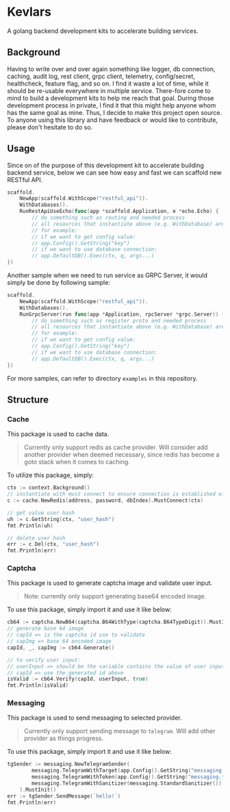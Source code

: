 # Kevlars

A golang backend development kits to accelerate building services. 

## Background

Having to write over and over again something like logger, db connection, caching, audit log, rest client, grpc client, telemetry, config/secret, healthcheck, feature flag, and so on. 
I find it waste a lot of time, while it should be re-usable everywhere in multiple service.
There-fore come to mind to build a development kits to help me reach that goal.
During those development process in private, I find it that this might help anyone whom has the same goal as mine. Thus, I decide to make this project open source.
To anyone using this library and have feedback or would like to contribute, please don't hesitate to do so.

## Usage

Since on of the purpose of this development kit to accelerate building backend service, below we can see how easy and fast we can scaffold new RESTful API.
```go
scaffold.
    NewApp(scaffold.WithScope("restful_api")).
    WithDatabases().
    RunRestApiUseEcho(func(app *scaffold.Application, e *echo.Echo) {
        // do something such as routing and needed process
        // all resources that instantiate above (e.g. WithDatabase) are available under `app`
        // for example: 
        // if we want to get config value:
        // app.Config().GetString("key")
        // if we want to use database connection:
        // app.DefaultDB().Exec(ctx, q, args...)
})
```
Another sample when we need to run service as GRPC Server, it would simply be done by following sample:
```go
scaffold.
    NewApp(scaffold.WithScope("restful_api")).
    WithDatabases().
    RunGrpcServer(run func(app *Application, rpcServer *grpc.Server)) {
        // do something such as register proto and needed process
        // all resources that instantiate above (e.g. WithDatabase) are available under `app`
        // for example: 
        // if we want to get config value:
        // app.Config().GetString("key")
        // if we want to use database connection:
        // app.DefaultDB().Exec(ctx, q, args...)
})
```
For more samples, can refer to directory `examples` in this repository.

## Structure

### Cache

This package is used to cache data.
> Currently only support redis as cache provider. Will consider add another provider when deemed necessary, since redis has become a goto stack when it comes to caching.

To utilize this package, simply:
```go
ctx := context.Background()
// instantiate with must connect to ensure connection is established else panic
c := cache.NewRedis(address, password, dbIndex).MustConnect(ctx)

// get value user hash
uh := c.GetString(ctx, "user_hash")
fmt.Println(uh)

// delete user hash
err := c.Del(ctx, "user_hash")
fmt.Println(err)
```

### Captcha

This package is used to generate captcha image and validate user input.
> Note: currently only support generating base64 encoded image.

To use this package, simply import it and use it like below:
```go
cb64 := captcha.NewB64(captcha.B64WithType(captcha.B64TypeDigit)).MustInit()
// generate base 64 image
// capId => is the captcha id use to validate
// capImg => base 64 encoded image
capId, _, capImg := cb64.Generate()

// to verify user input:
// userInput => should be the variable contains the value of user input
// capId => use the generated id above
isValid := cb64.Verify(capId, userInput, true)
fmt.Println(isValid)
```

### Messaging

This package is used to send messaging to selected provider. 
> Currently only support sending message to `telegram`. Will add other provider as things progress.

To use this package, simply import it and use it like below:
```go
tgSender := messaging.NewTelegramSender(
        messaging.TelegramWithTarget(app.Config().GetString("messaging.telegram.default_target")),
        messaging.TelegramWithToken(app.Config().GetString("messaging.telegram.token")),
        messaging.TelegramWithSanitizer(messaging.StandardSanitizer()), 
    ).MustInit()
err := tgSender.SendMessage(`hello!`)
fmt.Println(err)
```